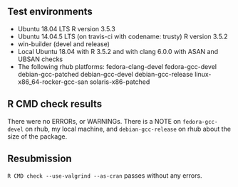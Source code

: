 ## Test environments
* Ubuntu 18.04 LTS
  R version 3.5.3
* Ubuntu 14.04.5 LTS (on travis-ci with codename: trusty)
  R version 3.5.2
* win-builder (devel and release)
* Local Ubuntu 18.04 with R 3.5.2 and with clang 6.0.0 with ASAN and 
  UBSAN checks
* The following rhub platforms:
  fedora-clang-devel
  fedora-gcc-devel
  debian-gcc-patched
  debian-gcc-devel
  debian-gcc-release
  linux-x86_64-rocker-gcc-san
  solaris-x86-patched

## R CMD check results
There were no ERRORs, or WARNINGs. There is a NOTE on `fedora-gcc-devel`
on rhub, my local machine, and `debian-gcc-release` on rhub about the size 
of the package.

## Resubmission
`R CMD check --use-valgrind --as-cran` passes without any errors.
